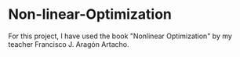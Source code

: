 # Non-linear-Optimization
For this project, I have used the book "Nonlinear Optimization" by my teacher Francisco J. Aragón Artacho.
